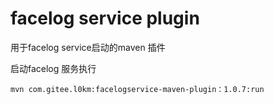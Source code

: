 # facelog service plugin
用于facelog service启动的maven 插件

启动facelog 服务执行 

	mvn com.gitee.l0km:facelogservice-maven-plugin：1.0.7:run 